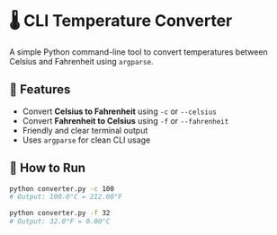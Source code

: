 # 🌡️ CLI Temperature Converter

A simple Python command-line tool to convert temperatures between Celsius and Fahrenheit using `argparse`.

## 🚀 Features
- Convert **Celsius to Fahrenheit** using `-c` or `--celsius`
- Convert **Fahrenheit to Celsius** using `-f` or `--fahrenheit`
- Friendly and clear terminal output
- Uses `argparse` for clean CLI usage

## 🧪 How to Run

```bash
python converter.py -c 100
# Output: 100.0°C = 212.00°F

python converter.py -f 32
# Output: 32.0°F = 0.00°C
